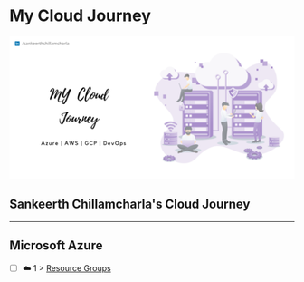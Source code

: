 # My Cloud Journey
<p align="center"> 
  <img src="https://github.com/Sankeerth-Chillamcharla/mycloudjourney/blob/main/MY%20Cloud%20Joureny.png?raw=true">
</p> 

##  Sankeerth Chillamcharla's Cloud Journey

---------------------------------------------------------------------------------------------------------------------------------------------------------------------------

## Microsoft Azure

- [ ] ☁️ 1 > [Resource Groups](Journey/001/Readme.md)

